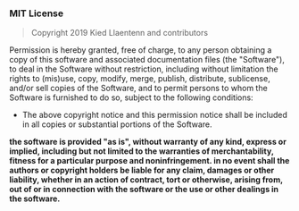 ### MIT License

> Copyright 2019 Kied Llaentenn and contributors

Permission is hereby granted, free of charge, to any person obtaining a copy of this
software and associated documentation files (the "Software"), to deal in the Software
without restriction, including without limitation the rights to (mis)use, copy, modify,
merge, publish, distribute, sublicense, and/or sell copies of the Software, and to
permit persons to whom the Software is furnished to do so, subject to the following
conditions:

- The above copyright notice and this permission notice shall be included in all
copies or substantial portions of the Software.

**the software is provided "as is", without warranty of any kind, express or implied, 
including but not limited to the warranties of merchantability, fitness for a 
particular purpose and noninfringement. in no event shall the authors or copyright
holders be liable for any claim, damages or other liability, whether in an action of
contract, tort or otherwise, arising from, out of or in connection with the software
or the use or other dealings in the software.**
